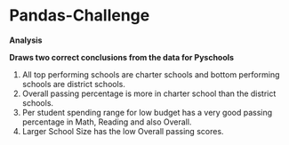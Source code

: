 # Pandas-Challenge

**Analysis**

 **Draws two correct conclusions from the data for Pyschools**
 
  1. All top performing schools are charter schools and bottom performing schools are district schools.
  2. Overall passing percentage is more in charter school than the district schools.
  3. Per student spending range for low budget has a very good passing percentage in Math, Reading and also Overall. 
  4. Larger School Size has the low Overall passing scores.
